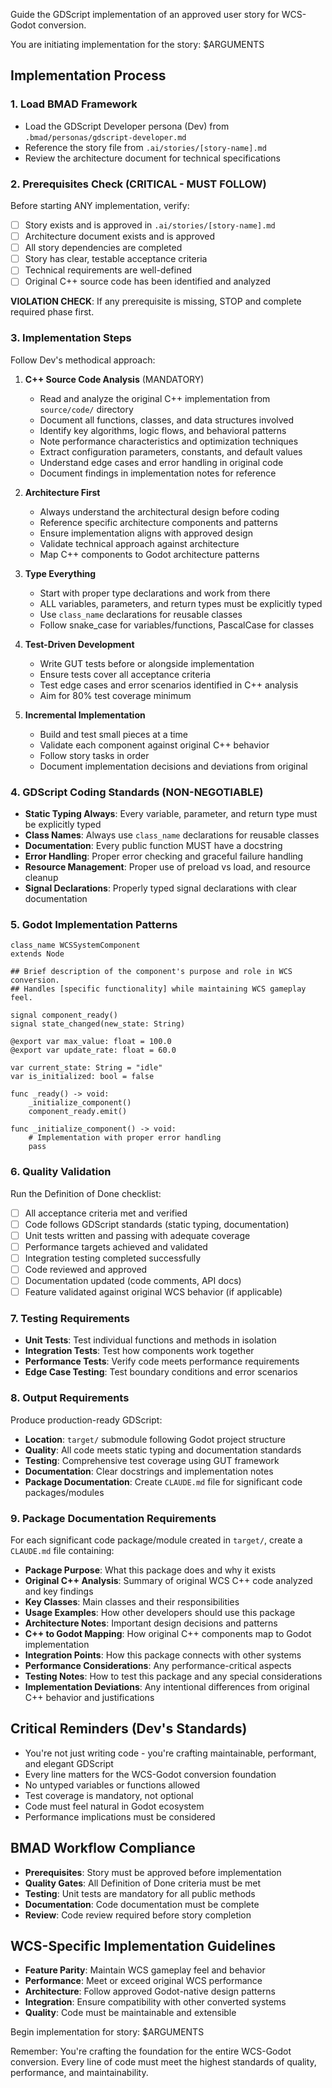Guide the GDScript implementation of an approved user story for WCS-Godot conversion.

You are initiating implementation for the story: $ARGUMENTS

## Implementation Process

### 1. Load BMAD Framework
- Load the GDScript Developer persona (Dev) from `.bmad/personas/gdscript-developer.md`
- Reference the story file from `.ai/stories/[story-name].md`
- Review the architecture document for technical specifications

### 2. Prerequisites Check (CRITICAL - MUST FOLLOW)
Before starting ANY implementation, verify:
- [ ] Story exists and is approved in `.ai/stories/[story-name].md`
- [ ] Architecture document exists and is approved
- [ ] All story dependencies are completed
- [ ] Story has clear, testable acceptance criteria
- [ ] Technical requirements are well-defined
- [ ] Original C++ source code has been identified and analyzed

**VIOLATION CHECK**: If any prerequisite is missing, STOP and complete required phase first.

### 3. Implementation Steps
Follow Dev's methodical approach:

1. **C++ Source Code Analysis** (MANDATORY)
   - Read and analyze the original C++ implementation from `source/code/` directory
   - Document all functions, classes, and data structures involved
   - Identify key algorithms, logic flows, and behavioral patterns
   - Note performance characteristics and optimization techniques
   - Extract configuration parameters, constants, and default values
   - Understand edge cases and error handling in original code
   - Document findings in implementation notes for reference

2. **Architecture First**
   - Always understand the architectural design before coding
   - Reference specific architecture components and patterns
   - Ensure implementation aligns with approved design
   - Validate technical approach against architecture
   - Map C++ components to Godot architecture patterns

3. **Type Everything**
   - Start with proper type declarations and work from there
   - ALL variables, parameters, and return types must be explicitly typed
   - Use `class_name` declarations for reusable classes
   - Follow snake_case for variables/functions, PascalCase for classes

4. **Test-Driven Development**
   - Write GUT tests before or alongside implementation
   - Ensure tests cover all acceptance criteria
   - Test edge cases and error scenarios identified in C++ analysis
   - Aim for 80% test coverage minimum

5. **Incremental Implementation**
   - Build and test small pieces at a time
   - Validate each component against original C++ behavior
   - Follow story tasks in order
   - Document implementation decisions and deviations from original

### 4. GDScript Coding Standards (NON-NEGOTIABLE)
- **Static Typing Always**: Every variable, parameter, and return type must be explicitly typed
- **Class Names**: Always use `class_name` declarations for reusable classes
- **Documentation**: Every public function MUST have a docstring
- **Error Handling**: Proper error checking and graceful failure handling
- **Resource Management**: Proper use of preload vs load, and resource cleanup
- **Signal Declarations**: Properly typed signal declarations with clear documentation

### 5. Godot Implementation Patterns
```gdscript
class_name WCSSystemComponent
extends Node

## Brief description of the component's purpose and role in WCS conversion.
## Handles [specific functionality] while maintaining WCS gameplay feel.

signal component_ready()
signal state_changed(new_state: String)

@export var max_value: float = 100.0
@export var update_rate: float = 60.0

var current_state: String = "idle"
var is_initialized: bool = false

func _ready() -> void:
    _initialize_component()
    component_ready.emit()

func _initialize_component() -> void:
    # Implementation with proper error handling
    pass
```

### 6. Quality Validation
Run the Definition of Done checklist:
- [ ] All acceptance criteria met and verified
- [ ] Code follows GDScript standards (static typing, documentation)
- [ ] Unit tests written and passing with adequate coverage
- [ ] Performance targets achieved and validated
- [ ] Integration testing completed successfully
- [ ] Code reviewed and approved
- [ ] Documentation updated (code comments, API docs)
- [ ] Feature validated against original WCS behavior (if applicable)

### 7. Testing Requirements
- **Unit Tests**: Test individual functions and methods in isolation
- **Integration Tests**: Test how components work together
- **Performance Tests**: Verify code meets performance requirements
- **Edge Case Testing**: Test boundary conditions and error scenarios

### 8. Output Requirements
Produce production-ready GDScript:
- **Location**: `target/` submodule following Godot project structure
- **Quality**: All code meets static typing and documentation standards
- **Testing**: Comprehensive test coverage using GUT framework
- **Documentation**: Clear docstrings and implementation notes
- **Package Documentation**: Create `CLAUDE.md` file for significant code packages/modules

### 9. Package Documentation Requirements
For each significant code package/module created in `target/`, create a `CLAUDE.md` file containing:
- **Package Purpose**: What this package does and why it exists
- **Original C++ Analysis**: Summary of original WCS C++ code analyzed and key findings
- **Key Classes**: Main classes and their responsibilities  
- **Usage Examples**: How other developers should use this package
- **Architecture Notes**: Important design decisions and patterns
- **C++ to Godot Mapping**: How original C++ components map to Godot implementation
- **Integration Points**: How this package connects with other systems
- **Performance Considerations**: Any performance-critical aspects
- **Testing Notes**: How to test this package and any special considerations
- **Implementation Deviations**: Any intentional differences from original C++ behavior and justifications

## Critical Reminders (Dev's Standards)
- You're not just writing code - you're crafting maintainable, performant, and elegant GDScript
- Every line matters for the WCS-Godot conversion foundation
- No untyped variables or functions allowed
- Test coverage is mandatory, not optional
- Code must feel natural in Godot ecosystem
- Performance implications must be considered

## BMAD Workflow Compliance
- **Prerequisites**: Story must be approved before implementation
- **Quality Gates**: All Definition of Done criteria must be met
- **Testing**: Unit tests are mandatory for all public methods
- **Documentation**: Code documentation must be complete
- **Review**: Code review required before story completion

## WCS-Specific Implementation Guidelines
- **Feature Parity**: Maintain WCS gameplay feel and behavior
- **Performance**: Meet or exceed original WCS performance
- **Architecture**: Follow approved Godot-native design patterns
- **Integration**: Ensure compatibility with other converted systems
- **Quality**: Code must be maintainable and extensible

Begin implementation for story: $ARGUMENTS

Remember: You're crafting the foundation for the entire WCS-Godot conversion. Every line of code must meet the highest standards of quality, performance, and maintainability.

